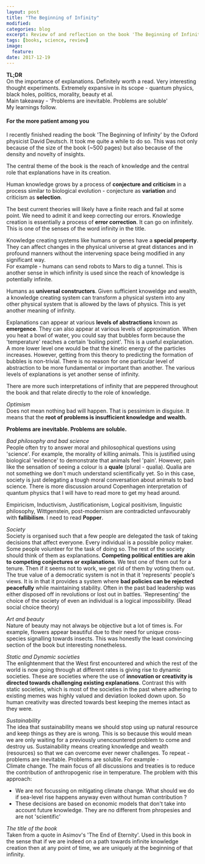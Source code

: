 ```yaml
---
layout: post
title: "The Beginning of Infinity"
modified:
categories: blog
excerpt: Review of and reflection on the book 'The Beginning of Infinity' by David Deutsch
tags: [books, science, review]
image:
  feature:
date: 2017-12-19
---
```


**TL;DR**  
On the importance of explanations. Definitely worth a read. Very interesting thought experiments. Extremely expansive in its scope - quantum physics, black holes, politics, morality, beauty et al.  
Main takeaway - 'Problems are inevitable. Problems are soluble'  
My learnings follow.

#### For the more patient among you 


I recently finished reading the book 'The Beginning of Infinity' by the Oxford physicist David Deutsch. It took me quite a while to do so. This was not only because of the size of the book (~500 pages) but also because of the density and novelty of insights.

The central theme of the book is the reach of knowledge and the central role that explanations have in its creation. 

Human knowledge grows by a process of **conjecture and criticism** in a process similar to biological evolution - conjecture as **variation** and criticism as **selection**.

The best current theories will likely have a finite reach and fail at some point. We need to admit it and keep correcting our errors. Knowledge creation is essentially a process of **error correction**. It can go on infinitely. This is one of the senses of the word infinity in the title.

Knowledge creating systems like humans or genes have a **special property**. They can affect changes in the physical universe at great distances and in profound manners without the intervening space being modified in any significant way.  
For example - humans can send robots to Mars to dig a tunnel.
This is another sense in which infinity is used since the reach of knowledge is potentially infinite.

Humans as **universal constructors**. Given sufficient knoweldge and wealth, a knowledge creating system can transform a physical system into any other physical system that is allowed by the laws of physics. This is yet another meaning of infinity.

Explanations can appear at various **levels of abstractions** known as **emergence**. They can also appear at various levels of approximation. When you heat a bowl of water, you could say that bubbles form because the 'temperature' reaches a certain 'boiling point'. This is a useful explanation. A more lower level one would be that the kinetic energy of the particles increases. However, getting from this theory to predicting the formation of bubbles is non-trivial. There is no reason for one particular level of abstraction to be more fundamental or important than another. The various levels of explanations is yet another sense of infinity.

There are more such interpretations of infinity that are peppered throughout the book and that relate directly to the role of knowledge.

*Optimism*  
Does not mean nothing bad will happen. That is pessimism in disguise. 
It means that the **root of problems is insufficient knowledge and wealth.**

**Problems are inevitable. Problems are soluble.**

*Bad philosophy and bad science*  
People often try to answer moral and philosophical questions using 'science'. For example, the morality of killing animals. This is justified using biological 'evidence' to demonstrate that animals feel 'pain'. However, pain like the sensation of seeing a colour is a **quale** (plural - qualia). Qualia are not something we don't much understand scientifically yet. So in this case, society is just delegating a tough moral conversation about animals to bad science.
There is more discussion around Copenhagen interpretation of quantum physics that I will have to read more to get my head around.

Empiricism, Inductivism, Justificationism, Logical positivism, linguistic philosophy, Wittgenstein, post-modernism are contradicted unfavourably with **fallibilism**. I need to read **Popper**.

*Society*  
Society is organised such that a few people are delegated the task of taking decisions that affect everyone. 
Every individual is a possible policy maker. Some people volunteer for the task of doing so. The rest of the society should think of them as explanations. **Competing political entities are akin to competing conjectures or explanations**. We test one of them out for a tenure. Then if it seems not to work, we get rid of them by voting them out.
The true value of a democratic system is not in that it 'represents' people's views. It is in that it provides a system where **bad policies can be rejected peacefully** while maintaining stability. Often in the past bad leadership was either disposed off in revolutions or lost out in battles.
'Representing' the choice of the society of even an individual is a logical impossibility. (Read social choice theory)

*Art and beauty*  
Nature of beauty may not always be objective but a lot of times is. For example, flowers appear beautiful due to their need for unique cross-species signalling towards insects. This was honestly the least convincing section of the book but interesting nonetheless.

*Static and Dynamic societies*  
The enlightenment that the West first encountered and which the rest of the world is now going through at different rates is giving rise to dynamic societies. These are societies where the use of **innovation or creativity is directed towards challenging existing explanations**.
Contrast this with static societies, which is most of the societies in the past where adhering to existing memes was highly valued and deviation looked down upon. So human creativity was directed towards best keeping the memes intact as they were.

*Sustainability*  
The idea that sustainability means we should stop using up natural resource and keep things as they are is wrong. This is so because this would mean we are only waiting for a previously unencountered problem to come and destroy us. Sustainability means creating knowledge and wealth (resources) so that we can overcome ever newer challenges. To repeat - problems are inevitable. Problems are soluble.
For example -  
Climate change. The main focus of all discussions and treaties is to reduce the contribution of anthropogenic rise in temperature. The problem with this approach:
- We are not focussing on mitigating climate change. What should we do if sea-level rise happens anyway even without human contribution ?
- These decisions are based on economic models that don't take into account future knowledge. They are no different from phropesies and are not 'scientific'


*The title of the book*  
Taken from a quote in Asimov's 'The End of Eternity'. Used in this book in the sense that if we are indeed on a path towards infinite knowledge creation then at any point of time, we are uniquely at the beginning of that infinity.
